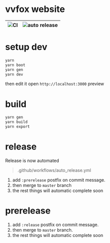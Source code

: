 # vvfox website

| ![CI](https://github.com/foxundermoon/vvfox-website/workflows/CI/badge.svg) | ![auto release](https://github.com/foxundermoon/vvfox-website/workflows/auto%20release/badge.svg) |
| ----------------------------------------------------------------------- | --------------------------------------------------------------------------------------------- |


# setup dev

```bash
yarn
yarn boot
yarn gen
yarn dev
```

then edit it
open `http://localhost:3000` preview

# build

```bash
yarn gen
yarn build
yarn export

```

# release

Release is now automated

> .github/workflows/auto_release.yml

1. add `:prerelease` postfix on commit message.
2. then merge to `master` branch
3. the rest things will automatic complete soon

# prerelease

1. add `:release` postfix on commit message.
2. then merge to `master` branch.
3. the rest things will automatic complete soon
